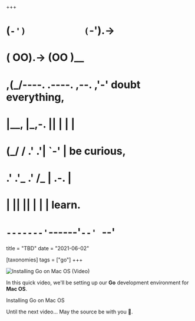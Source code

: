 +++
#   (`-')           (`-').->
#   ( OO).->        (OO )__
# ,(_/----. .----. ,--. ,'-' doubt everything,
# |__,    |\_,-.  ||  | |  |
#  (_/   /    .' .'|  `-'  | be curious,
#  .'  .'_  .'  /_ |  .-.  |
# |       ||      ||  | |  | learn.
# `-------'`------'`--' `--'

title = "TBD"
date = "2021-06-02"

[taxonomies]
tags = ["go"]
+++

![Installing Go on Mac OS (Video)](/zerotohero-dev/content/images/size/w1200/2024/03/gopher-mac.png)

In this quick video, we'll be setting up our **Go** development environment for **Mac OS**.

Installing Go on Mac OS

Until the next video... May the source be with you 🦄.
